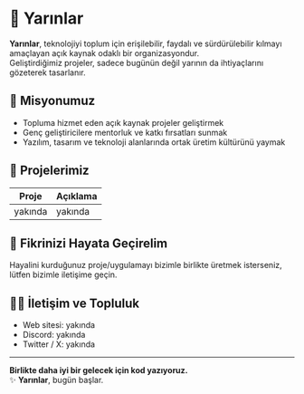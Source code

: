 # 🌅 Yarınlar

**Yarınlar**, teknolojiyi toplum için erişilebilir, faydalı ve sürdürülebilir kılmayı amaçlayan açık kaynak odaklı bir organizasyondur.  
Geliştirdiğimiz projeler, sadece bugünün değil yarının da ihtiyaçlarını gözeterek tasarlanır.

## 🎯 Misyonumuz

- Topluma hizmet eden açık kaynak projeler geliştirmek
- Genç geliştiricilere mentorluk ve katkı fırsatları sunmak
- Yazılım, tasarım ve teknoloji alanlarında ortak üretim kültürünü yaymak

## 🚀 Projelerimiz

| Proje   | Açıklama |
| ------- | -------- |
| yakında | yakında  |

## 🤝 Fikrinizi Hayata Geçirelim

Hayalini kurduğunuz proje/uygulamayı bizimle birlikte üretmek isterseniz, lütfen bizimle iletişime geçin.

## 🧑‍💻 İletişim ve Topluluk

- Web sitesi: yakında
- Discord: yakında
- Twitter / X: yakında

---

**Birlikte daha iyi bir gelecek için kod yazıyoruz.**  
✨ **Yarınlar**, bugün başlar.
